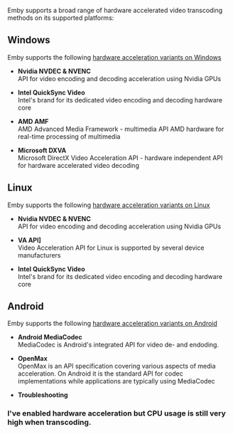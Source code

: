 Emby supports a broad range of hardware accelerated video transcoding methods on its supported platforms:

## Windows

Emby supports the following [hardware acceleration variants on Windows](Hardware-Acceleration-on-Windows)

- **Nvidia NVDEC & NVENC**  
API for video encoding and decoding acceleration using Nvidia GPUs

- **Intel QuickSync Video**  
 Intel's brand for its dedicated video encoding and decoding hardware 
 core

- **AMD AMF**  
 AMD Advanced Media Framework - multimedia API  AMD hardware for 
 real-time processing of multimedia

- **Microsoft DXVA**  
 Microsoft DirectX Video Acceleration API - hardware independent API 
 for hardware accelerated video decoding

## Linux

Emby supports the following [hardware acceleration variants on Linux](Hardware-Acceleration-on-Linux)

- **Nvidia NVDEC & NVENC**  
API for video encoding and decoding acceleration using Nvidia GPUs

- **VA API]**  
Video Acceleration API for Linux is supported by several device manufacturers

- **Intel QuickSync Video**  
 Intel's brand for its dedicated video encoding and decoding hardware 
 core

## Android

Emby supports the following [hardware acceleration variants on Android](Hardware-Acceleration-on-Android)

- **Android MediaCodec**  
MediaCodec is Android's integrated API for video de- and endoding. 

- **OpenMax**  
OpenMax is an API specification covering various aspects of media acceleration. On Android it is the standard API for codec implementations while applications are typically using MediaCodec

- **Troubleshooting**  

### I've enabled hardware acceleration but CPU usage is still very high when transcoding.